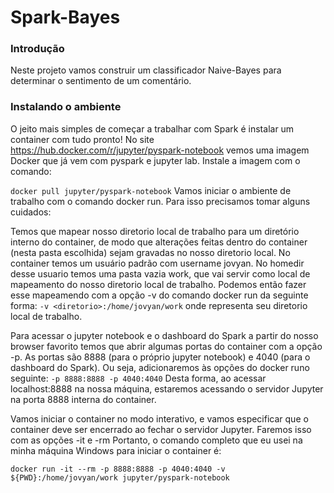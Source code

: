 # Spark-Bayes

### Introdução
Neste projeto vamos construir um classificador Naive-Bayes para determinar o sentimento de um comentário.

### Instalando o ambiente
O jeito mais simples de começar a trabalhar com Spark é instalar um container com tudo pronto! No site https://hub.docker.com/r/jupyter/pyspark-notebook vemos uma imagem Docker que já vem com pyspark e jupyter lab. Instale a imagem com o comando:

```docker pull jupyter/pyspark-notebook```
Vamos iniciar o ambiente de trabalho com o comando docker run. Para isso precisamos tomar alguns cuidados:

Temos que mapear nosso diretorio local de trabalho para um diretório interno do container, de modo que alterações feitas dentro do container (nesta pasta escolhida) sejam gravadas no nosso diretorio local. No container temos um usuário padrão com username jovyan. No homedir desse usuario temos uma pasta vazia work, que vai servir como local de mapeamento do nosso diretorio local de trabalho. Podemos então fazer esse mapeamendo com a opção -v do comando docker run da seguinte forma:
```-v <diretorio>:/home/jovyan/work```
onde <diretorio> representa seu diretorio local de trabalho.

Para acessar o jupyter notebook e o dashboard do Spark a partir do nosso browser favorito temos que abrir algumas portas do container com a opção -p. As portas são 8888 (para o próprio jupyter notebook) e 4040 (para o dashboard do Spark). Ou seja, adicionaremos às opções do docker runo seguinte:
```-p 8888:8888 -p 4040:4040```
Desta forma, ao acessar localhost:8888 na nossa máquina, estaremos acessando o servidor Jupyter na porta 8888 interna do container.

Vamos iniciar o container no modo interativo, e vamos especificar que o container deve ser encerrado ao fechar o servidor Jupyter. Faremos isso com as opções -it e -rm
Portanto, o comando completo que eu usei na minha máquina Windows para iniciar o container é:

```
docker run -it --rm -p 8888:8888 -p 4040:4040 -v ${PWD}:/home/jovyan/work jupyter/pyspark-notebook
  ```

